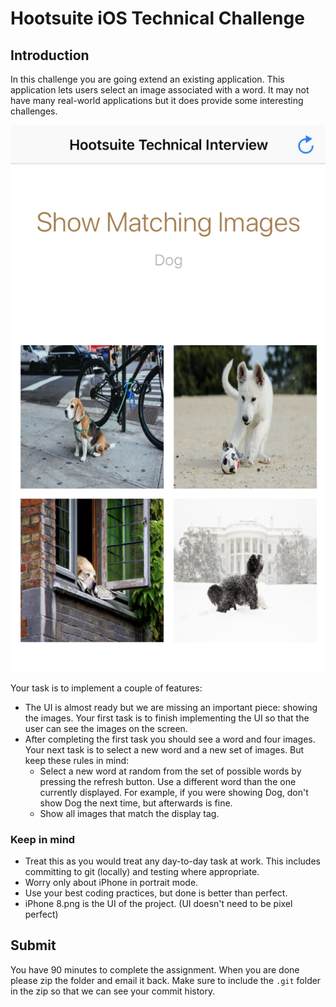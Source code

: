 # Hootsuite iOS Technical Challenge

## Introduction

In this challenge you are going extend an existing application. This application lets users select an image associated with a word. It may not have many real-world applications but it does provide some interesting challenges.

![Objective](./iPhone%208.png)

Your task is to implement a couple of features:
* The UI is almost ready but we are missing an important piece: showing the images. Your first task is to finish implementing the UI so that the user can see the images on the screen.
* After completing the first task you should see a word and four images. Your next task is to select a new word and a new set of images. But keep these rules in mind:
  - Select a new word at random from the set of possible words by pressing the refresh button. Use a different word than the one currently displayed. For example, if you were showing Dog, don't show Dog the next time, but afterwards is fine.
  - Show all images that match the display tag.

### Keep in mind

- Treat this as you would treat any day-to-day task at work. This includes committing to git (locally) and testing where appropriate.
- Worry only about iPhone in portrait mode.
- Use your best coding practices, but done is better than perfect.
- iPhone 8.png is the UI of the project. (UI doesn't need to be pixel perfect)

## Submit

You have 90 minutes to complete the assignment. When you are done please zip the folder and email it back. Make sure to include the `.git` folder in the zip so that we can see your commit history.

